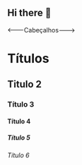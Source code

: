 ## Hi there 👋

<---Cabeçalhos--->

# Títulos
## Titulo 2 
###  Título 3
#### Título 4 
##### Título 5
###### Título 6 


<!--
**letyenne/letyenne** is a ✨ _special_ ✨ repository because its `README.md` (this file) appears on your GitHub profile.

Here are some ideas to get you started:

- 🔭 I’m currently working on ...
- 🌱 I’m currently learning ...
- 👯 I’m looking to collaborate on ...
- 🤔 I’m looking for help with ...
- 💬 Ask me about ...
- 📫 How to reach me: ...
- 😄 Pronouns: ...
- ⚡ Fun fact: ...
-->
